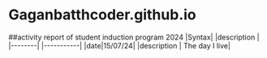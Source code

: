 # Gaganbatthcoder.github.io
##activity report of student induction program 2024
|Syntax| |description |
|--------| |-----------|
|date|15/07/24|
|description | The day I live|
